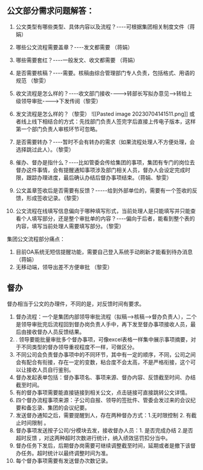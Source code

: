 ## 公文部分需求问题解答：
1. 公文类型有哪些类型、具体内容以及流程？----可根据集团相关制度文件（蒋娟）
2. 哪些公文流程需要盖章？----发文都需要 （蒋娟）
3. 哪些需要套红？----一般发文、收文都需要 （蒋娟）
4. 是否需要核稿？----需要。核稿由综合管理部门专人负责，包括格式、用语的规范 （黎雯）
5. 收文流程是怎么样的？----收文部门接收---->转部长写拟办意见-->转给上级领导审批---->下发传阅（黎雯）
6. 发文流程是怎么样的？（黎雯）
![[Pasted image 20230704141511.png]]
或者线上线下相结合的方式：先找部门负责人签完字后直接上传电子版本，这样第一个部门负责人审核环节可忽略。

7. 是否需要转办？----暂时不会有转办的需求（如果流程处理人不方便处理，会选择跳过此人）。（黎雯）
8. 催办、督办是指什么？----比如管委会传给集团的事项，集团有专门的岗位去督办这件事情，会有提醒通知事项涉及部门相关人员，督办人会设定完成时限，跟踪办理进度，最后确认办结后督办事项结束。（蒋娟、黎雯）
9. 公文盖章签收后是否需要有反馈？-----给到外部单位的，需要有一个签收的反馈，形成签收记录。（黎雯）
10. 公文流程在线填写信息偏向于哪种填写形式，当前处理人是只能填写并只能查看个人填写部分，还是整个审批单的内容？----偏向于后者，能看到整个表的内容，填写当前处理人需要填写部分。（黎雯）

集团公文流程部分痛点：
1. 目前OA系统无短信提醒功能，需要自己登入系统手动刷新才能看到待办消息（蒋娟）
2. 无移动端，领导出差不方便审批 （黎雯）



## 督办
督办相当于公文的办理件，不同的是，对反馈时间有要求。
1.  督办流程：一个是集团内部领导审批流程（拟稿-->核稿-->督办负责人），二个是领导审批完后流程回到督办岗负责人手中，再下发至督办事项接收人员，最后由接收督办人员反馈结果。
2. . 领导要能批量审批多个督办事项，可像excel表格一样集中展示事项摘要，对于不同类型的督办领导重视程度不一样，可做区分。
3. 不同公司会负责督办事项中的不同环节，其中有一定的顺序，不同，公司之间会有配合有衔接，存在一定的变数，粘合度不会太高，不是严格衔接，这个可以让接收人员自行鉴别。
4.  督办发起表单包括：督办事项名、事项来源、督办内容、反馈截至时间、办结截至时间。
5.  有的督办事项需要能直接链接到相关公文，点击链接可直接跳转公文详情。
6. 四个督办流程事项来源：子公司自报、领导的签批件、管委会发过来的会议纪要和备忘录、集团的会议纪要。
7. 发送督办通知之后，需要提醒到人，存在两种督办方式：1.无时限控制 2. 有截止时间限制 。
8. 督办事项发送按子公司/分模块去发，接收督办人员：1. 是否完成办结  2.是否超时反馈 ，对这两种超时次数进行统计，纳入绩效惩罚扣分当中。
9. 督办任务下发后，后期督办岗需要可继续调整截至时间，延期或者是撤下该督办任务。超时统计以最终调整时间为准。
10. 每个督办事项需要有发送督办次数记录。
